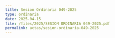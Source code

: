 ```yaml
---
title: Sesion Ordinaria 049-2025
type: ordinaria
date: 2025-04-15
file: /files/2025/SESION ORDINARIA 049-2025.pdf
permalink: actas/sesion-ordinaria-049-2025
---
```

